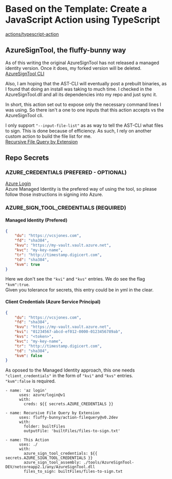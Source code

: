 # Based on the Template: Create a JavaScript Action using TypeScript
[actions/typescript-action](https://github.com/actions/typescript-action)

## AzureSignTool, the fluffy-bunny way
As of this writing the original AzureSignTool has not released a managed identity version.  Once it does, my forked version will be deleted.  
[AzureSignTool CLI](https://github.com/fluffy-bunny/AzureSignTool)  

Also, I am hoping that the AST-CLI will eventually post a prebuilt binaries, as I found that doing an install was taking to much time.  I checked in the AzureSignTool.dll and all its dependencies into my repo and just sync it.  

In short, this action set out to expose only the necessary command lines I was using.  So there isn't a one to one inputs that this action accepts vs the AzureSignTool cli.

I only support `"--input-file-list"` as as way to tell the AST-CLI what files to sign.  This is done because of efficiency.  As such, I rely on another custom action to build the file list for me.   
[Recursive File Query by Extension](https://github.com/marketplace/actions/recursive-file-query-by-extension)  

## Repo Secrets

### AZURE_CREDENTIALS (PREFERED - OPTIONAL)
[Azure Login](https://github.com/marketplace/actions/azure-login)  
Azure Managed Identity is the prefered way of using the tool, so please follow those instructions in signing into Azure.  

### AZURE_SIGN_TOOL_CREDENTIALS (REQUIRED)
#### Managed Identity (Prefered)  

```json
{
	"du": "https://vcsjones.com",
	"fd": "sha384",
	"kvu": "https://my-vault.vault.azure.net",
	"kvc": "my-key-name",
	"tr": "http://timestamp.digicert.com",
	"td": "sha384",
	"kvm": true
}
```
Here we don't see the `"kvi"` and `"kvs"` entries.  We do see the flag `"kvm":true`.  
Given you tolerance for secrets, this entry could be in yml in the clear.  

#### Client Credentials  (Azure Service Principal)  
```json
{
	"du": "https://vcsjones.com",
	"fd": "sha384",
	"kvu": "https://my-vault.vault.azure.net",
	"kvi": "01234567-abcd-ef012-0000-0123456789ab",
	"kvs": "<token>",
	"kvc": "my-key-name",
	"tr": "http://timestamp.digicert.com",
	"td": "sha384",
	"kvm": false
}
```
As oposed to the Managed Identity approach, this one needs `"client_credentials"` in the form of `"kvi"` and `"kvs"` entries.  
`"kvm":false` is required.

```
- name: 'az login'
      uses: azure/login@v1
      with:
        creds: ${{ secrets.AZURE_CREDENTIALS }}

- name: Recursive File Query by Extension
      uses: fluffy-bunny/action-filequery@v0.2dev
      with: 
        folder: builtFiles
        outputFile: 'builtFiles/files-to-sign.txt'

- name: This Action
      uses: ./
      with: 
        azure_sign_tool_credentials: ${{ secrets.AZURE_SIGN_TOOL_CREDENTIALS }}
        azure_sign_tool_assembly: ./tools/AzureSignTool-DEV/netcoreapp2.1/any/AzureSignTool.dll
        files_to_sign: builtFiles/files-to-sign.txt
```
